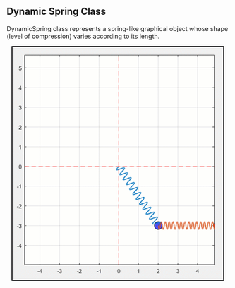 ## Dynamic Spring Class

DynamicSpring class represents a spring-like graphical object whose shape (level of compression) varies according to its length.
<p align="center">
  <img src="Assets_/DoubleMassSpring.gif" alt="animated" />
</p>